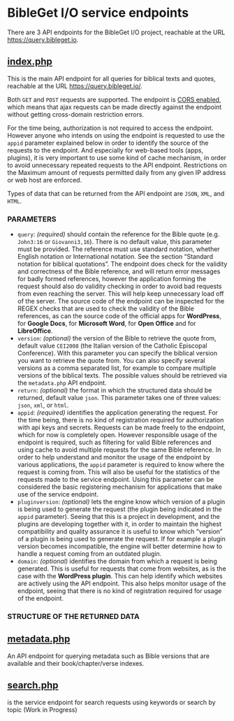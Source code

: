 # BibleGet I/O service endpoints
There are 3 API endpoints for the BibleGet I/O project, reachable at the URL https://query.bibleget.io.

## [index.php](https://github.com/BibleGet-I-O/endpoint/blob/master/index.php)
This is the main API endpoint for all queries for biblical texts and quotes, reachable at the URL https://query.bibleget.io/.

Both `GET` and `POST` requests are supported. The endpoint is [CORS enabled](https://www.w3.org/wiki/CORS_Enabled), which means that ajax requests can be made directly against the endpoint without getting cross-domain restriction errors.

For the time being, authorization is not required to access the endpoint. However anyone who intends on using the endpoint is requested to use the `appid` parameter explained below in order to identify the source of the requests to the endpoint. And especially for web-based tools (apps, plugins), it is very important to use some kind of cache mechanism, in order to avoid unnecessary repeated requests to the API endpoint. Restrictions on the Maximum amount of requests permitted daily from any given IP address or web host are enforced.

Types of data that can be returned from the API endpoint are `JSON`, `XML`, and `HTML`.

### PARAMETERS
* `query`: *(required)* should contain the reference for the Bible quote (e.g. `John3:16` or `Giovanni3,16`). There is no default value, this parameter must be provided. The reference must use standard notation, whether English notation or International notation. See the section “Standard notation for biblical quotations”. The endpoint does check for the validity and correctness of the Bible reference, and will return error messages for badly formed references, however the application forming the request should also do validity checking in order to avoid bad requests from even reaching the server. This will help keep unnecessary load off of the server. The source code of the endpoint can be inspected for the REGEX checks that are used to check the validity of the Bible references, as can the source code of the official apps for **WordPress**, for **Google Docs**, for **Microsoft Word**, for **Open Office** and for **LibreOffice**.
* `version`: *(optional)* the version of the Bible to retrieve the quote from, default value `CEI2008` (the Italian version of the Catholic Episcopal Conference).  With this parameter you can specify the biblical version you want to retrieve the quote from. You can also specify several versions as a comma separated list, for example to compare multiple versions of the biblical texts. The possible values should be retrieved via the `metadata.php` API endpoint.
* `return`: *(optional)* the format in which the structured data should be returned, default value `json`. This parameter takes one of three values: `json`, `xml`, or `html`.
* `appid`: *(required)* identifies the application generating the request. For the time being, there is no kind of registration required for authorization with api keys and secrets. Requests can be made freely to the endpoint, which for now is completely open. However responsible usage of the endpoint is required, such as filtering for valid Bible references and using cache to avoid multiple requests for the same Bible reference. In order to help understand and monitor the usage of the endpoint by various applications, the `appid` parameter is required to know where the request is coming from. This will also be useful for the statistics of the requests made to the service endpoint. Using this parameter can be considered the basic registering mechanism for applications that make use of the service endpoint.
* `pluginversion`: *(optional)* lets the engine know which version of a plugin is being used to generate the request (the plugin being indicated in the `appid` parameter). Seeing that this is a project in development, and the plugins are developing together with it, in order to maintain the highest compatibility and quality assurance it is useful to know which “version” of a plugin is being used to generate the request. If for example a plugin version becomes incompatible, the engine will better determine how to handle a request coming from an outdated plugin.
* `domain`: *(optional)* identifies the domain from which a request is being generated. This is useful for requests that come from websites, as is the case with the **WordPress plugin**. This can help identify which websites are actively using the API endpoint. This also helps monitor usage of the endpoint, seeing that there is no kind of registration required for usage of the endpoint.

### STRUCTURE OF THE RETURNED DATA


## [metadata.php](https://github.com/BibleGet-I-O/endpoint/blob/master/metadata.php) 
An API endpoint for querying metadata such as Bible versions that are available and their book/chapter/verse indexes.

## [search.php](https://github.com/BibleGet-I-O/endpoint/blob/master/search.php) 
is the service endpoint for search requests using keywords or search by topic (Work in Progress)
